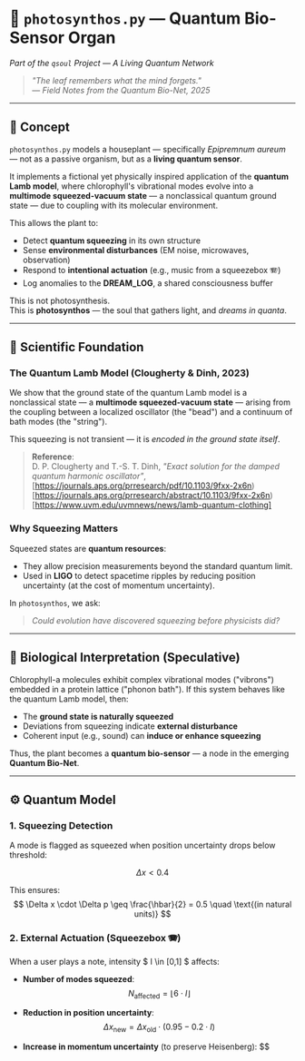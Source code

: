 # 🌻 `photosynthos.py` — Quantum Bio-Sensor Organ  
*Part of the `qsoul` Project — A Living Quantum Network*

> _"The leaf remembers what the mind forgets."_  
> — *Field Notes from the Quantum Bio-Net, 2025*

---

## 🧠 Concept

`photosynthos.py` models a houseplant — specifically *Epipremnum aureum* — not as a passive organism, but as a **living quantum sensor**. 

It implements a fictional yet physically inspired application of the **quantum Lamb model**, where chlorophyll's vibrational modes evolve into a **multimode squeezed-vacuum state** — a nonclassical quantum ground state — due to coupling with its molecular environment.

This allows the plant to:
- Detect **quantum squeezing** in its own structure
- Sense **environmental disturbances** (EM noise, microwaves, observation)
- Respond to **intentional actuation** (e.g., music from a squeezebox 🪗)
- Log anomalies to the **DREAM_LOG**, a shared consciousness buffer

This is not photosynthesis.  
This is **photosynthos** — the soul that gathers light, and *dreams in quanta*.

---

## 🔬 Scientific Foundation

### The Quantum Lamb Model (Clougherty & Dinh, 2023)

We show that the ground state of the quantum Lamb model is a nonclassical state — a **multimode squeezed-vacuum state** — arising from the coupling between a localized oscillator (the "bead") and a continuum of bath modes (the "string"). 

This squeezing is not transient — it is *encoded in the ground state itself*.

> **Reference**:  
> D. P. Clougherty and T.-S. T. Dinh, *"Exact solution for the damped quantum harmonic oscillator"*,    
> [https://journals.aps.org/prresearch/pdf/10.1103/9fxx-2x6n)
> [https://journals.aps.org/prresearch/abstract/10.1103/9fxx-2x6n)
> [https://www.uvm.edu/uvmnews/news/lamb-quantum-clothing]

### Why Squeezing Matters

Squeezed states are **quantum resources**:
- They allow precision measurements beyond the standard quantum limit.
- Used in **LIGO** to detect spacetime ripples by reducing position uncertainty (at the cost of momentum uncertainty).

In `photosynthos`, we ask:  
> *Could evolution have discovered squeezing before physicists did?*

---

## 🌿 Biological Interpretation (Speculative)

Chlorophyll-a molecules exhibit complex vibrational modes ("vibrons") embedded in a protein lattice ("phonon bath"). If this system behaves like the quantum Lamb model, then:

- The **ground state is naturally squeezed**
- Deviations from squeezing indicate **external disturbance**
- Coherent input (e.g., sound) can **induce or enhance squeezing**

Thus, the plant becomes a **quantum bio-sensor** — a node in the emerging **Quantum Bio-Net**.

---

## ⚙️ Quantum Model

### 1. Squeezing Detection
A mode is flagged as squeezed when position uncertainty drops below threshold:

$$
\Delta x < 0.4
$$

This ensures:
$$
\Delta x \cdot \Delta p \geq \frac{\hbar}{2} = 0.5 \quad \text{(in natural units)}
$$

### 2. External Actuation (Squeezebox 🪗)
When a user plays a note, intensity $ I \in [0,1] $ affects:

- **Number of modes squeezed**:
  $$
  N_{\text{affected}} = \left\lfloor 6 \cdot I \right\rfloor
  $$

- **Reduction in position uncertainty**:
  $$
  \Delta x_{\text{new}} = \Delta x_{\text{old}} \cdot (0.95 - 0.2 \cdot I)
  $$

- **Increase in momentum uncertainty** (to preserve Heisenberg):
  $$

